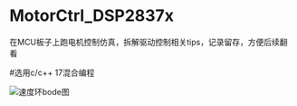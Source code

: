 # MotorCtrl_DSP2837x
在MCU板子上跑电机控制仿真，拆解驱动控制相关tips，记录留存，方便后续翻看

#选用c/c++ 17混合编程


![速度环bode图](https://github.com/user-attachments/assets/44c6e92f-6e6a-431f-b36c-037a2df9ebd0)

